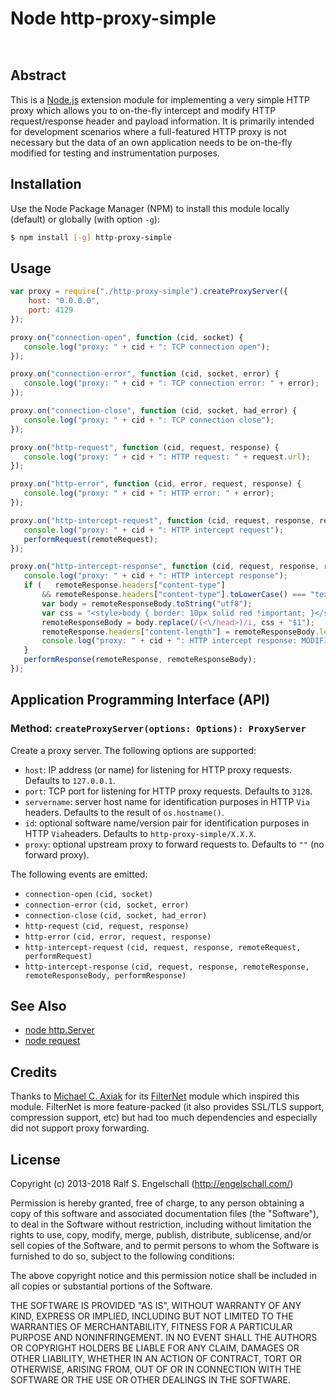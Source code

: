 
Node http-proxy-simple
======================

<p/>
<img src="https://nodei.co/npm/http-proxy-simple.png?downloads=true&stars=true" alt=""/>

<p/>
<img src="https://david-dm.org/rse/node-http-proxy-simple.png" alt=""/>

Abstract
--------

This is a [Node.js](http://nodejs.org/) extension module for
implementing a very simple HTTP proxy which allows you to on-the-fly
intercept and modify HTTP request/response header and payload
information. It is primarily intended for development scenarios where
a full-featured HTTP proxy is not necessary but the data of an
own application needs to be on-the-fly modified for testing
and instrumentation purposes.

Installation
------------

Use the Node Package Manager (NPM) to install this module
locally (default) or globally (with option `-g`):

```bash
$ npm install [-g] http-proxy-simple
```

Usage
-----

```javascript
var proxy = require("./http-proxy-simple").createProxyServer({
    host: "0.0.0.0",
    port: 4129
});

proxy.on("connection-open", function (cid, socket) {
   console.log("proxy: " + cid + ": TCP connection open");
});

proxy.on("connection-error", function (cid, socket, error) {
   console.log("proxy: " + cid + ": TCP connection error: " + error);
});

proxy.on("connection-close", function (cid, socket, had_error) {
   console.log("proxy: " + cid + ": TCP connection close");
});

proxy.on("http-request", function (cid, request, response) {
   console.log("proxy: " + cid + ": HTTP request: " + request.url);
});

proxy.on("http-error", function (cid, error, request, response) {
   console.log("proxy: " + cid + ": HTTP error: " + error);
});

proxy.on("http-intercept-request", function (cid, request, response, remoteRequest, performRequest) {
   console.log("proxy: " + cid + ": HTTP intercept request");
   performRequest(remoteRequest);
});

proxy.on("http-intercept-response", function (cid, request, response, remoteResponse, remoteResponseBody, performResponse) {
   console.log("proxy: " + cid + ": HTTP intercept response");
   if (   remoteResponse.headers["content-type"]
       && remoteResponse.headers["content-type"].toLowerCase() === "text/html") {
       var body = remoteResponseBody.toString("utf8");
       var css = "<style>body { border: 10px solid red !important; }</style>";
       remoteResponseBody = body.replace(/(<\/head>)/i, css + "$1");
       remoteResponse.headers["content-length"] = remoteResponseBody.length;
       console.log("proxy: " + cid + ": HTTP intercept response: MODIFIED RESPONSE BODY");
   }
   performResponse(remoteResponse, remoteResponseBody);
});
```

Application Programming Interface (API)
---------------------------------------

### Method: `createProxyServer(options: Options): ProxyServer`

Create a proxy server. The following options are supported:

- `host`: IP address (or name) for listening for HTTP proxy requests. Defaults to `127.0.0.1`.
- `port`: TCP port for listening for HTTP proxy requests. Defaults to `3128`.
- `servername`: server host name for identification purposes in HTTP `Via` headers. Defaults to the result of `os.hostname()`.
- `id`: optional software name/version pair for identification purposes in HTTP `Via`headers. Defaults to `http-proxy-simple/X.X.X`.
- `proxy`: optional upstream proxy to forward requests to. Defaults to `""` (no forward proxy).

The following events are emitted:

- `connection-open` `(cid, socket)`
- `connection-error` `(cid, socket, error)`
- `connection-close` `(cid, socket, had_error)`
- `http-request` `(cid, request, response)`
- `http-error` `(cid, error, request, response)`
- `http-intercept-request` `(cid, request, response, remoteRequest, performRequest)`
- `http-intercept-response` `(cid, request, response, remoteResponse, remoteResponseBody, performResponse)`

See Also
--------

- [node http.Server](http://nodejs.org/api/http.html#http_class_http_server)
- [node request](https://github.com/mikeal/request)

Credits
-------

Thanks to [Michael C. Axiak](mailto:mike@axiak.net) for its
[FilterNet](https://github.com/axiak/filternet) module which inspired
this module. FilterNet is more feature-packed (it also provides SSL/TLS
support, compression support, etc) but had too much dependencies
and especially did not support proxy forwarding.

License
-------

Copyright (c) 2013-2018 Ralf S. Engelschall (http://engelschall.com/)

Permission is hereby granted, free of charge, to any person obtaining
a copy of this software and associated documentation files (the
"Software"), to deal in the Software without restriction, including
without limitation the rights to use, copy, modify, merge, publish,
distribute, sublicense, and/or sell copies of the Software, and to
permit persons to whom the Software is furnished to do so, subject to
the following conditions:

The above copyright notice and this permission notice shall be included
in all copies or substantial portions of the Software.

THE SOFTWARE IS PROVIDED "AS IS", WITHOUT WARRANTY OF ANY KIND,
EXPRESS OR IMPLIED, INCLUDING BUT NOT LIMITED TO THE WARRANTIES OF
MERCHANTABILITY, FITNESS FOR A PARTICULAR PURPOSE AND NONINFRINGEMENT.
IN NO EVENT SHALL THE AUTHORS OR COPYRIGHT HOLDERS BE LIABLE FOR ANY
CLAIM, DAMAGES OR OTHER LIABILITY, WHETHER IN AN ACTION OF CONTRACT,
TORT OR OTHERWISE, ARISING FROM, OUT OF OR IN CONNECTION WITH THE
SOFTWARE OR THE USE OR OTHER DEALINGS IN THE SOFTWARE.

